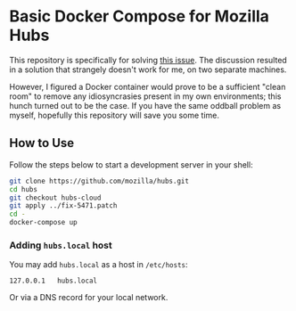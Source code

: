 # Basic Docker Compose for Mozilla Hubs
This repository is specifically for solving [this issue](https://github.com/mozilla/hubs/issues/5471). The discussion resulted in a solution that strangely doesn't work for me, on two separate machines.

However, I figured a Docker container would prove to be a sufficient "clean room" to remove any idiosyncrasies present in my own environments; this hunch turned out to be the case. If you have the same oddball problem as myself, hopefully this repository will save you some time.

## How to Use
Follow the steps below to start a development server in your shell:
```sh
git clone https://github.com/mozilla/hubs.git
cd hubs
git checkout hubs-cloud
git apply ../fix-5471.patch
cd -
docker-compose up
```

### Adding `hubs.local` host
You may add `hubs.local` as a host in `/etc/hosts`:
```
127.0.0.1   hubs.local
```
Or via a DNS record for your local network.
